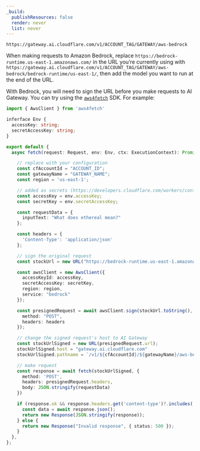 ```yaml
---
_build:
  publishResources: false
  render: never
  list: never
---
```


`https://gateway.ai.cloudflare.com/v1/ACCOUNT_TAG/GATEWAY/aws-bedrock`

When making requests to Amazon Bedrock, replace `https://bedrock-runtime.us-east-1.amazonaws.com/` in the URL you’re currently using with `https://gateway.ai.cloudflare.com/v1/ACCOUNT_TAG/GATEWAY/aws-bedrock/bedrock-runtime/us-east-1/`, then add the model you want to run at the end of the URL.

With Bedrock, you will need to sign the URL before you make requests to AI Gateway. You can try using the [`aws4fetch`](https://github.com/mhart/aws4fetch) SDK. For example:

```typescript
import { AwsClient } from 'aws4fetch'

inferface Env {
  accessKey: string;
  secretAccessKey: string;
}

export default {
  async fetch(request: Request, env: Env, ctx: ExecutionContext): Promise<Response> {

    // replace with your configuration
    const cfAccountId = "ACCOUNT_ID";
    const gatewayName = "GATEWAY_NAME";
    const region = 'us-east-1';

    // added as secrets (https://developers.cloudflare.com/workers/configuration/secrets/)
    const accessKey = env.accessKey;
    const secretKey = env.secretAccessKey;

    const requestData = {
      inputText: "What does ethereal mean?"
    };

    const headers = {
      'Content-Type': 'application/json'
    };

    // sign the original request
    const stockUrl = new URL("https://bedrock-runtime.us-east-1.amazonaws.com/model/amazon.titan-embed-text-v1/invoke")

    const awsClient = new AwsClient({
      accessKeyId: accessKey,
      secretAccessKey: secretKey,
      region: region,
      service: "bedrock"
    });

    const presignedRequest = await awsClient.sign(stockUrl.toString(), {
      method: "POST",
      headers: headers
    });

    // change the signed request's host to AI Gateway
    const stockUrlSigned = new URL(presignedRequest.url);
    stockUrlSigned.host = "gateway.ai.cloudflare.com"
    stockUrlSigned.pathname = `/v1/${cfAccountId}/${gatewayName}/aws-bedrock/bedrock-runtime/${region}/model/amazon.titan-embed-text-v1/invoke`

    // make request
    const response = await fetch(stockUrlSigned, {
      method: 'POST',
      headers: presignedRequest.headers,
      body: JSON.stringify(requestData)
    })

    if (response.ok && response.headers.get('content-type')?.includes('application/json')) {
      const data = await response.json();
      return new Response(JSON.stringify(response));
    } else {
      return new Response("Invalid response", { status: 500 });
    }
  },
};
```